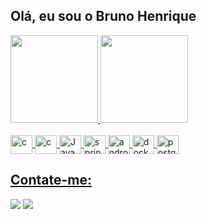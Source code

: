 ## Olá, eu sou o Bruno Henrique

<div>
<a href="https://github.com/BHRO">
<img height="140em" src="https://github-readme-stats.vercel.app/api/top-langs/?username=BHRO&layout=compact&langs_count=7&theme=dark"/>
<img height="140em" src="https://github-readme-stats.vercel.app/api?username=BHRO&show_icons=true&theme=dark&include_all_commits=true&count_private=true"/>
</div>
  
<div style="display: inline_block"><br>
   
  <img align="center" alt="c" height="30" width="35" src="https://cdn.jsdelivr.net/gh/devicons/devicon/icons/csharp/csharp-original.svg">
  <img align="center" alt="c" height="30" width="35" src="https://cdn.jsdelivr.net/gh/devicons/devicon/icons/dotnetcore/dotnetcore-original.svg">
  <img align="center" alt="Java" height="30" width="35" src="https://cdn.jsdelivr.net/gh/devicons/devicon/icons/java/java-original.svg">
  <img align="center" alt="spring" height="30" width="35" src="https://cdn.jsdelivr.net/gh/devicons/devicon/icons/spring/spring-original.svg"> 
  <img align="center" alt="android" height="30" width="35" src="https://cdn.jsdelivr.net/gh/devicons/devicon/icons/android/android-original.svg"> 
  <img align="center" alt="docker" height="30" width="35" src="https://cdn.jsdelivr.net/gh/devicons/devicon/icons/docker/docker-original.svg"> 
  <img align="center" alt="postgresql" height="30" width="35" src="https://cdn.jsdelivr.net/gh/devicons/devicon/icons/postgresql/postgresql-original.svg"> 
  
 </div> 
  
  ##
  
  ## Contate-me:
  
  <div>    
    <a href="https://www.instagram.com/bruno.holi/" target="_blank"><img src="https://img.shields.io/badge/Instagram-E4405F?style=for-the-badge&logo=instagram&logoColor=white" target="_blank"></a> 
    <a href="https://www.linkedin.com/in/bhrdo/" target="_blank"><img src="https://img.shields.io/badge/LinkedIn-0077B5?style=for-the-badge&logo=linkedin&logoColor=white" target="_blank"></a> 
    
  </div>
